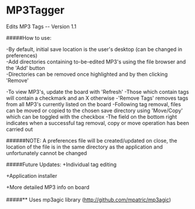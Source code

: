 # MP3Tagger
Edits MP3 Tags -- Version 1.1

#####How to use:

-By default, initial save location is the user's desktop (can be changed in preferences)<br>
-Add directories containing to-be-edited MP3's using the file browser and the 'Add' button<br>
-Directories can be removed once highlighted and by then clicking 'Remove'<br>

-To view MP3's, update the board with 'Refresh'
-Those which contain tags will contain a checkmark and an X otherwise
-'Remove Tags' removes tags from all MP3's currently listed on the board
-Following tag removal, files can be moved or copied to the chosen save directory using 'Move/Copy'
 which can be toggled with the checkbox
-The field on the bottom right indicates when a successful tag removal, copy or move operation has
 been carried out
 
######NOTE: A preferences file will be created/updated on close, the location of the file is in the same directory as the application and unfortunately cannot be changed



#####Future Updates:
+Individual tag editing

+Application installer

+More detailed MP3 info on board
<br><br>
#####** Uses mp3agic library (http://github.com/mpatric/mp3agic)
